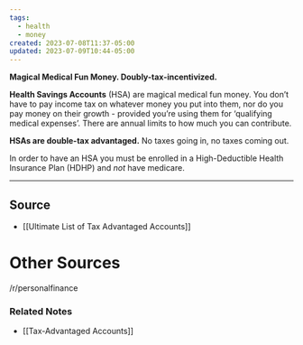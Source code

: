 ```yaml
---
tags:
  - health
  - money
created: 2023-07-08T11:37-05:00
updated: 2023-07-09T10:44-05:00
---
```

**Magical Medical Fun Money. Doubly-tax-incentivized.**

**Health Savings Accounts** (HSA) are magical medical fun money. You don’t have to pay income tax on whatever money you put into them, nor do you pay money on their growth - provided you’re using them for ‘qualifying medical expenses’. There are annual limits to how much you can contribute.

**HSAs are double-tax advantaged.** No taxes going in, no taxes coming out.

In order to have an HSA you must be enrolled in a High-Deductible Health Insurance Plan (HDHP) and *not* have medicare.

---

## Source
- [[Ultimate List of Tax Advantaged Accounts]]

# Other Sources

/r/personalfinance

### Related Notes
- [[Tax-Advantaged Accounts]]